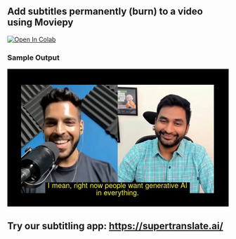 ## Add subtitles permanently (burn) to a video using Moviepy

[![Open In Colab](https://colab.research.google.com/assets/colab-badge.svg)](https://github.com/ramsrigouthamg/Supertranslate.ai/blob/main/Burn_Subtitles_Into_Video/Burn_Subtitles_to_video_using_Moviepy.ipynb)

### Sample Output
![title](Sample_Subtitle.PNG)
## Try our subtitling app: https://supertranslate.ai/